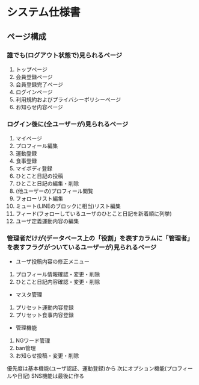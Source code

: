 # システム仕様書

## ページ構成

### 誰でも(ログアウト状態で)見られるページ

1. トップページ
2. 会員登録ページ
3. 会員登録完了ページ
4. ログインページ
5. 利用規約およびプライバシーポリシーページ
6. お知らせ内容ページ

### ログイン後に(全ユーザーが)見られるページ

1. マイページ
2. プロフィール編集
3. 運動登録
4. 食事登録
5. マイボディ登録
6. ひとこと日記の投稿
7. ひとこと日記の編集・削除
8. (他ユーザーの)プロフィール閲覧
9. フォローリスト編集
10. ミュート(LINEのブロックに相当)リスト編集
11. フィード(フォローしているユーザのひとこと日記を新着順に列挙)
12. ユーザ定義運動内容の編集

### 管理者だけが(データベース上の「役割」を表すカラムに「管理者」を表すフラグがついているユーザーが)見られるページ

- ユーザ投稿内容の修正メニュー

1. プロフィール情報確認・変更・削除
2. ひとこと日記内容確認・変更・削除

- マスタ管理

1. プリセット運動内容登録
2. プリセット食事内容登録

- 管理機能

1. NGワード管理
2. ban管理
3. お知らせ投稿・変更・削除

優先度は基本機能(ユーザ認証、運動登録)から
次にオプション機能(プロフィールや日記)
SNS機能は最後に作る
